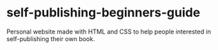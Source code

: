 # self-publishing-beginners-guide
Personal website made with HTML and CSS to help people interested in self-publishing their own book.
